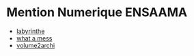 # Mention Numerique ENSAAMA

* [labyrinthe](labyrinthe2.html)
* [what a mess](./3D/bazar.html)
* [volume2archi](./3D/lights/maquette.html)

